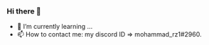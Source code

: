 ### Hi there 👋

- 🌱 I’m currently learning ...
- 📫 How to contact me: my discord ID => mohammad_rz1#2960.
